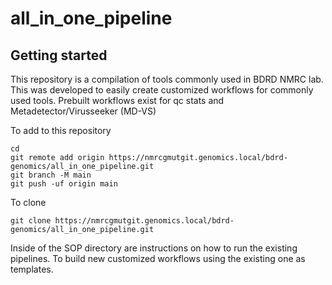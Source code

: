 # all_in_one_pipeline



## Getting started

This repository is a compilation of tools commonly used in BDRD NMRC lab. This was developed to easily create customized workflows for commonly used tools. Prebuilt workflows exist for qc stats and Metadetector/Virusseeker (MD-VS)

To add to this repository
```
cd
git remote add origin https://nmrcgmutgit.genomics.local/bdrd-genomics/all_in_one_pipeline.git
git branch -M main
git push -uf origin main
```
To clone 
```
git clone https://nmrcgmutgit.genomics.local/bdrd-genomics/all_in_one_pipeline.git
```

Inside of the SOP directory are instructions on how to run the existing pipelines. To build new customized workflows using the existing one as templates.